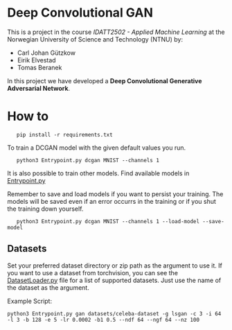 # Deep Convolutional GAN
This is a project in the course *IDATT2502 - Applied Machine Learning* at the Norwegian University of Science and Technology (NTNU) by:
- Carl Johan Gützkow
- Eirik Elvestad
- Tomas Beranek
  
In this project we have developed a **Deep Convolutional Generative Adversarial Network**.

# How to

```console
   pip install -r requirements.txt
```

To train a DCGAN model with the given default values you run.
```console
   python3 Entrypoint.py dcgan MNIST --channels 1
```
It is also possible to train other models.
Find available models in [Entrypoint.py](./Entrypoint.py)

Remember to save and load models if you want to persist your training.
The models will be saved even if an error occurrs in the training or if you shut the training down yourself.
```console
   python3 Entrypoint.py dcgan MNIST --channels 1 --load-model --save-model
```

## Datasets

Set your preferred dataset directory or zip path as the argument to use it.
If you want to use a dataset from torchvision, you can see the [DatasetLoader.py](./DatasetLoader.py) file
for a list of supported datasets. Just use the name of the dataset as the argument.

Example Script: 
```console
python3 Entrypoint.py gan datasets/celeba-dataset -g lsgan -c 3 -i 64 -l 3 -b 128 -e 5 -lr 0.0002 -b1 0.5 --ndf 64 --ngf 64 --nz 100
```
